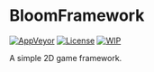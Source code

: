# BloomFramework

[![AppVeyor](https://img.shields.io/appveyor/ci/xapdkop/bloomframework.svg?style=flat-square)](https://ci.appveyor.com/project/xapdkop/bloomframework)
[![License](https://img.shields.io/badge/license-MIT-blue.svg?style=flat-square)](https://github.com/xapdkop/BloomFramework/blob/master/LICENSE)
[![WIP](https://img.shields.io/badge/status-WIP-black.svg?style=flat-square)](https://github.com/xapdkop/BloomFramework/commits/master)

A simple 2D game framework.